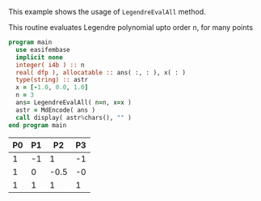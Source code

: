 This example shows the usage of `LegendreEvalAll` method.

This routine evaluates Legendre polynomial upto order n, for many points

```fortran
program main
  use easifembase
  implicit none
  integer( i4b ) :: n
  real( dfp ), allocatable :: ans( :, : ), x( : )
  type(string) :: astr
  x = [-1.0, 0.0, 1.0]
  n = 3
  ans= LegendreEvalAll( n=n, x=x )
  astr = MdEncode( ans )
  call display( astr%chars(), "" )
end program main
```

| P0 | P1 | P2   | P3 |
|----|----|------|----|
| 1  | -1 | 1    | -1 |
| 1  | 0  | -0.5 | -0 |
| 1  | 1  | 1    | 1  |
